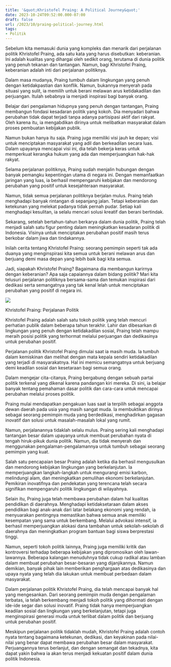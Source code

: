 ```yaml
---
title: '&quot;Khristofel Praing: A Political Journey&quot;'
date: 2023-10-24T09:52:00.000-07:00
draft: false
url: /2023/10/praing-political-journey.html
tags: 
- Politik
---
```


  

Sebelum kita memasuki dunia yang kompleks dan menarik dari perjalanan politik Khristofel Praing, ada satu kata yang harus disebutkan: keberanian. Ini adalah kualitas yang dihargai oleh sedikit orang, terutama di dunia politik yang penuh tekanan dan tantangan. Namun, bagi Khristofel Praing, keberanian adalah inti dari perjalanan politiknya.

  

Dalam masa mudanya, Praing tumbuh dalam lingkungan yang penuh dengan ketidakpastian dan konflik. Namun, bukannya menyerah pada situasi yang sulit, ia memilih untuk berani melawan arus ketidakadilan dan perjuangan. Itulah sebabnya ia menjadi inspirasi bagi banyak orang.

  

Belajar dari pengalaman hidupnya yang penuh dengan tantangan, Praing membangun fondasi kesadaran politik yang kokoh. Dia menyadari bahwa perubahan tidak dapat terjadi tanpa adanya partisipasi aktif dari rakyat. Oleh karena itu, ia mengabdikan dirinya untuk melibatkan masyarakat dalam proses pembuatan kebijakan publik.

  

Namun bukan hanya itu saja. Praing juga memiliki visi jauh ke depan; visi untuk menciptakan masyarakat yang adil dan berkeadilan secara luas. Dalam upayanya mencapai visi ini, dia telah bekerja keras untuk memperkuat kerangka hukum yang ada dan memperjuangkan hak-hak rakyat.

  

Selama perjalanan politiknya, Praing sudah menjalin hubungan dengan banyak pemangku kepentingan utama di negara ini. Dengan memanfaatkan jaringan yang luas, ia berhasil mempengaruhi kebijakan dan mendorong perubahan yang positif untuk kesejahteraan masyarakat.

  

Namun, tidak semua perjalanan politiknya berjalan mulus. Praing telah menghadapi banyak rintangan di sepanjang jalan. Tetapi keberanian dan ketekunan yang melekat padanya tidak pernah pudar. Setiap kali menghadapi kesulitan, ia selalu mencari solusi kreatif dan berani bertindak.

  

Sekarang, setelah bertahun-tahun berkarya dalam dunia politik, Praing telah menjadi salah satu figur penting dalam meningkatkan kesadaran politik di Indonesia. Visinya untuk menciptakan perubahan positif masih terus berkobar dalam jiwa dan tindakannya.

  

Inilah cerita tentang Khristofel Praing: seorang pemimpin seperti tak ada duanya yang menginspirasi kita semua untuk berani melawan arus dan berjuang demi masa depan yang lebih baik bagi kita semua.

  

Jadi, siapakah Khristofel Praing? Bagaimana dia membangun karirnya dengan keberanian? Apa saja capaiannya dalam bidang politik? Mari kita telusuri perjalanan politiknya bersama-sama dan temukan inspirasi dari dedikasi serta semangatnya yang tak kenal lelah untuk menciptakan perubahan yang positif di negara ini.

  

![](http://maxfmwaingapu.com/wp-content/uploads/2022/08/IMG_3219.jpg)

  

Khristofel Praing: Perjalanan Politik

  

Khristofel Praing adalah salah satu tokoh politik yang telah mencuri perhatian publik dalam beberapa tahun terakhir. Lahir dan dibesarkan di lingkungan yang penuh dengan ketidakadilan sosial, Praing telah mampu meraih posisi politik yang terhormat melalui perjuangan dan dedikasinya untuk perubahan positif.

  

Perjalanan politik Khristofel Praing dimulai saat ia masih muda. Ia tumbuh dalam kemiskinan dan melihat dengan mata kepala sendiri ketidakadilan yang terjadi di masyarakatnya. Hal ini memicu semangatnya untuk berjuang demi keadilan sosial dan kesetaraan bagi semua orang.

  

Dalam mengejar cita-citanya, Praing bergabung dengan sebuah partai politik terkenal yang dikenal karena pandangan kiri mereka. Di sini, ia belajar banyak tentang pemahaman dasar politik dan cara-cara untuk mencapai perubahan melalui proses politik.

  

Praing mulai mendapatkan pengakuan luas saat ia terpilih sebagai anggota dewan daerah pada usia yang masih sangat muda. Ia membuktikan dirinya sebagai seorang pemimpin muda yang berdedikasi, menghadirkan gagasan inovatif dan solusi untuk masalah-masalah lokal yang rumit.

  

Namun, perjalanannya tidaklah selalu mulus. Praing sering kali menghadapi tantangan besar dalam upayanya untuk membuat perubahan nyata di tengah hiruk-pikuk dunia politik. Namun, dia tidak menyerah dan menggunakan pengalaman-pengalamannya untuk tumbuh sebagai seorang pemimpin yang kuat.

  

Salah satu pencapaian besar Praing adalah ketika dia berhasil mengusulkan dan mendorong kebijakan lingkungan yang berkelanjutan. Ia memperjuangkan langkah-langkah untuk mengurangi emisi karbon, melindungi alam, dan meningkatkan pemulihan ekonomi berkelanjutan. Pemikiran inovatifnya dan pendekatan yang terencana telah secara signifikan mempengaruhi politik lingkungan di wilayahnya.

  

Selain itu, Praing juga telah membawa perubahan dalam hal kualitas pendidikan di daerahnya. Menghadapi ketidaksetaraan dalam akses pendidikan bagi anak-anak dari latar belakang ekonomi yang rendah, ia menyuarakan pentingnya memastikan bahwa semua anak memiliki kesempatan yang sama untuk berkembang. Melalui advokasi intensif, ia berhasil memperjuangkan alokasi dana tambahan untuk sekolah-sekolah di daerahnya dan meningkatkan program bantuan bagi siswa berprestasi tinggi.

  

Namun, seperti tokoh politik lainnya, Praing juga memiliki kritik dan kontroversi terhadap beberapa kebijakan yang dipromosikan oleh lawan-lawannya. Beberapa kalangan menuduhnya tidak cukup radikal atau lamban dalam membuat perubahan besar-besaran yang dijanjikannya. Namun demikian, banyak pihak lain memberikan penghargaan atas dedikasinya dan upaya nyata yang telah dia lakukan untuk membuat perbedaan dalam masyarakat.

  

Dalam perjalanan politik Khristofel Praing, dia telah mencapai banyak hal yang mengesankan. Dari seorang pemimpin muda dengan pengalaman terbatas, ia telah berkembang menjadi tokoh politik yang dihormati dengan ide-ide segar dan solusi inovatif. Praing tidak hanya memperjuangkan keadilan sosial dan lingkungan yang berkelanjutan, tetapi juga menginspirasi generasi muda untuk terlibat dalam politik dan berjuang untuk perubahan positif.

  

Meskipun perjalanan politik tidaklah mudah, Khristofel Praing adalah contoh nyata tentang bagaimana ketekunan, dedikasi, dan keyakinan pada nilai-nilai yang benar dapat membawa perubahan besar dalam masyarakat. Perjuangannya terus berlanjut, dan dengan semangat dan tekadnya, kita dapat yakin bahwa ia akan terus menjadi kekuatan positif dalam dunia politik Indonesia.